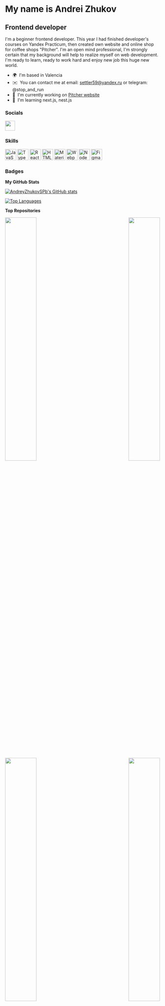# My name is Andrei Zhukov

## Frontend developer

I'm a beginner frontend developer. This year I had finished developer's courses on Yandex Practicum, then created own website and online shop for coffee shops "Pitcher". I'm an open mind professional, I'm strongly certain that my background will help to realize myself on web development. I'm ready to learn, ready to work hard and enjoy new job this huge new world.

- 🌍  I'm based in Valencia
- ✉️  You can contact me at email: settler59@yandex.ru or telegram: @stop_and_run
- 🚀  I'm currently working on [Pitcher website](https://andreyzhukovspb.github.io/pitcher/)
- 🧠  I'm learning next.js, nest.js

### Socials

<p align="left"> <a href="https://www.github.com/AndreyZhukovSPb" target="_blank" rel="noreferrer"><img src="https://raw.githubusercontent.com/danielcranney/readme-generator/main/public/icons/socials/github.svg" width="32" height="32" /></a></p>

### Skills

<p align="left">
<a href="https://developer.mozilla.org/en-US/docs/Web/JavaScript" target="_blank" rel="noreferrer"><img src="https://raw.githubusercontent.com/danielcranney/readme-generator/main/public/icons/skills/javascript-colored.svg" width="36" height="36" alt="JavaScript" /></a>
<a href="https://www.typescriptlang.org/" target="_blank" rel="noreferrer"><img src="https://raw.githubusercontent.com/danielcranney/readme-generator/main/public/icons/skills/typescript-colored.svg" width="36" height="36" alt="TypeScript" /></a>
<a href="https://reactjs.org/" target="_blank" rel="noreferrer"><img src="https://raw.githubusercontent.com/danielcranney/readme-generator/main/public/icons/skills/react-colored.svg" width="36" height="36" alt="React" /></a>
<a href="https://developer.mozilla.org/en-US/docs/Glossary/HTML5" target="_blank" rel="noreferrer"><img src="https://raw.githubusercontent.com/danielcranney/readme-generator/main/public/icons/skills/html5-colored.svg" width="36" height="36" alt="HTML5" /></a>
<a href="https://mui.com/" target="_blank" rel="noreferrer"><img src="https://raw.githubusercontent.com/danielcranney/readme-generator/main/public/icons/skills/materialui-colored.svg" width="36" height="36" alt="Material UI" /></a>
<a href="https://webpack.js.org/" target="_blank" rel="noreferrer"><img src="https://raw.githubusercontent.com/danielcranney/readme-generator/main/public/icons/skills/webpack-colored.svg" width="36" height="36" alt="Webpack" /></a>
<a href="https://nodejs.org/en/" target="_blank" rel="noreferrer"><img src="https://raw.githubusercontent.com/danielcranney/readme-generator/main/public/icons/skills/nodejs-colored.svg" width="36" height="36" alt="NodeJS" /></a>
<a href="https://www.figma.com/" target="_blank" rel="noreferrer"><img src="https://raw.githubusercontent.com/danielcranney/readme-generator/main/public/icons/skills/figma-colored.svg" width="36" height="36" alt="Figma" /></a>
</p>

### Badges

<b>My GitHub Stats</b>

<a href="http://www.github.com/AndreyZhukovSPb"><img src="https://github-readme-stats.vercel.app/api?username=AndreyZhukovSPb&show_icons=true&hide=stars,contribs&count_private=true&title_color=ffffff&text_color=ffffff&icon_color=ffffff&bg_color=1c1917&hide_border=true&show_icons=true" alt="AndreyZhukovSPb's GitHub stats" /></a>

<a href="https://github.com/AndreyZhukovSPb" align="left"><img src="https://github-readme-stats.vercel.app/api/top-langs/?username=AndreyZhukovSPb&langs_count=10&title_color=ffffff&text_color=ffffff&icon_color=ffffff&bg_color=1c1917&hide_border=true&locale=en&custom_title=Top%20%Languages" alt="Top Languages" /></a>

<b>Top Repositories</b>

<div width="100%" align="center"><a href="https://github.com/AndreyZhukovSPb/pitcher" align="left"><img align="left" width="45%" src="https://github-readme-stats.vercel.app/api/pin/?username=AndreyZhukovSPb&repo=pitcher&title_color=ffffff&text_color=ffffff&icon_color=ffffff&bg_color=1c1917&hide_border=true&locale=en" /></a><a href="https://github.com/AndreyZhukovSPb/pitcher-backend" align="right"><img align="right" width="45%" src="https://github-readme-stats.vercel.app/api/pin/?username=AndreyZhukovSPb&repo=pitcher-backend&title_color=ffffff&text_color=ffffff&icon_color=ffffff&bg_color=1c1917&hide_border=true&locale=en" /></a></div><br /><br /><br /><br /><br /><br /><br />

<div width="100%" align="center"><a href="https://github.com/AndreyZhukovSPb/movies-explorer-frontend" align="left"><img align="left" width="45%" src="https://github-readme-stats.vercel.app/api/pin/?username=AndreyZhukovSPb&repo=movies-explorer-frontend&title_color=ffffff&text_color=ffffff&icon_color=ffffff&bg_color=1c1917&hide_border=true&locale=en" /></a><a href="https://github.com/AndreyZhukovSPb/react-mesto-api-full" align="right"><img align="right" width="45%" src="https://github-readme-stats.vercel.app/api/pin/?username=AndreyZhukovSPb&repo=react-mesto-api-full&title_color=ffffff&text_color=ffffff&icon_color=ffffff&bg_color=1c1917&hide_border=true&locale=en" /></a></div>
